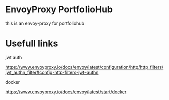 # EnvoyProxy PortfolioHub
this is an envoy-proxy for portfoliohub


# Usefull links
jwt auth

https://www.envoyproxy.io/docs/envoy/latest/configuration/http/http_filters/jwt_authn_filter#config-http-filters-jwt-authn

docker

https://www.envoyproxy.io/docs/envoy/latest/start/docker
